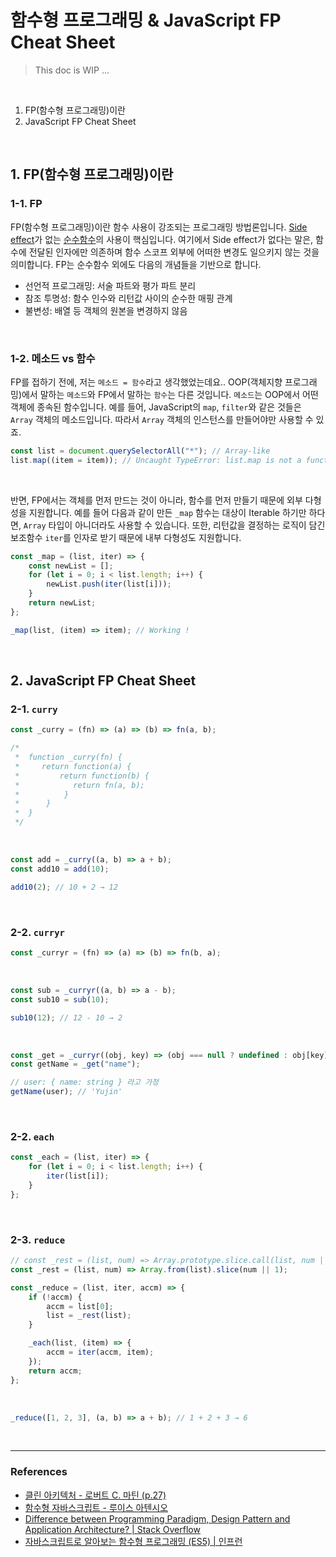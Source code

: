 # 함수형 프로그래밍 & JavaScript FP Cheat Sheet

> This doc is WIP ...

<br>

1. FP(함수형 프로그래밍)이란
2. JavaScript FP Cheat Sheet

<br>

## 1. FP(함수형 프로그래밍)이란

### 1-1. FP

FP(함수형 프로그래밍)이란 함수 사용이 강조되는 프로그래밍 방법론입니다. [Side effect](<https://en.wikipedia.org/wiki/Side_effect_(computer_science)>)가 없는 [순수함수](https://en.wikipedia.org/wiki/Pure_function)의 사용이 핵심입니다. 여기에서 Side effect가 없다는 말은, 함수에 전달된 인자에만 의존하며 함수 스코프 외부에 어떠한 변경도 일으키지 않는 것을 의미합니다. FP는 순수함수 외에도 다음의 개념들을 기반으로 합니다.

- 선언적 프로그래밍: 서술 파트와 평가 파트 분리
- 참조 투명성: 함수 인수와 리턴값 사이의 순수한 매핑 관계
- 불변성: 배열 등 객체의 원본을 변경하지 않음

<br>

### 1-2. 메소드 vs 함수

FP를 접하기 전에, 저는 `메소드 = 함수`라고 생각했었는데요.. OOP(객체지향 프로그래밍)에서 말하는 `메소드`와 FP에서 말하는 `함수`는 다른 것입니다. `메소드`는 OOP에서 어떤 객체에 종속된 함수입니다. 예를 들어, JavaScript의 `map`, `filter`와 같은 것들은 `Array` 객체의 메소드입니다. 따라서 `Array` 객체의 인스턴스를 만들어야만 사용할 수 있죠.

```javascript
const list = document.querySelectorAll("*"); // Array-like
list.map((item = item)); // Uncaught TypeError: list.map is not a function
```

<br>

반면, FP에서는 객체를 먼저 만드는 것이 아니라, 함수를 먼저 만들기 때문에 외부 다형성을 지원합니다. 예를 들어 다음과 같이 만든 `_map` 함수는 대상이 Iterable 하기만 하다면, `Array` 타입이 아니더라도 사용할 수 있습니다. 또한, 리턴값을 결정하는 로직이 담긴 보조함수 `iter`를 인자로 받기 때문에 내부 다형성도 지원합니다.

```javascript
const _map = (list, iter) => {
	const newList = [];
	for (let i = 0; i < list.length; i++) {
		newList.push(iter(list[i]));
	}
	return newList;
};

_map(list, (item) => item); // Working !
```

<br>

## 2. JavaScript FP Cheat Sheet

### 2-1. `curry`

```javascript
const _curry = (fn) => (a) => (b) => fn(a, b);

/*
 *  function _curry(fn) {
 *     return function(a) {
 *         return function(b) {
 *            return fn(a, b);
 *          }
 *      }
 *  }
 */
```

<br>

```javascript
const add = _curry((a, b) => a + b);
const add10 = add(10);

add10(2); // 10 + 2 → 12
```

<br>

### 2-2. `curryr`

```javascript
const _curryr = (fn) => (a) => (b) => fn(b, a);
```

<br>

```javascript
const sub = _curryr((a, b) => a - b);
const sub10 = sub(10);

sub10(12); // 12 - 10 → 2
```

<br>

```javascript
const _get = _curryr((obj, key) => (obj === null ? undefined : obj[key]));
const getName = _get("name");

// user: { name: string } 라고 가정
getName(user); // 'Yujin'
```

<br>

### 2-2. `each`

```javascript
const _each = (list, iter) => {
	for (let i = 0; i < list.length; i++) {
		iter(list[i]);
	}
};
```

<br>

### 2-3. `reduce`

```javascript
// const _rest = (list, num) => Array.prototype.slice.call(list, num || 1);
const _rest = (list, num) => Array.from(list).slice(num || 1);

const _reduce = (list, iter, accm) => {
	if (!accm) {
		accm = list[0];
		list = _rest(list);
	}

	_each(list, (item) => {
		accm = iter(accm, item);
	});
	return accm;
};
```

<br>

```javascript
_reduce([1, 2, 3], (a, b) => a + b); // 1 + 2 + 3 → 6
```

<br>

---

### References

- [클린 아키텍처 - 로버트 C. 마틴 (p.27)](http://www.yes24.com/Product/Goods/77283734)
- [함수형 자바스크립트 - 루이스 아텐시오](https://www.aladin.co.kr/shop/wproduct.aspx?ItemId=131767959)
- [Difference between Programming Paradigm, Design Pattern and Application Architecture? | Stack Overflow](https://stackoverflow.com/questions/4787799/difference-between-programming-paradigm-design-pattern-and-application-architec)
- [자바스크립트로 알아보는 함수형 프로그래밍 (ES5) | 인프런](https://www.inflearn.com/course/%ED%95%A8%EC%88%98%ED%98%95-%ED%94%84%EB%A1%9C%EA%B7%B8%EB%9E%98%EB%B0%8D/dashboard)
